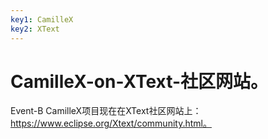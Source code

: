 ```yaml
---
key1: CamilleX
key2: XText
---
```


# CamilleX-on-XText-社区网站。

Event-B CamilleX项目现在在XText社区网站上：https://www.eclipse.org/Xtext/community.html。